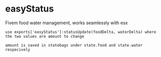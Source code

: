 # easyStatus
Fivem food water management, works seamlessly with esx 


```use exports['easyStatus']:statusUpdate(foodDelta, waterDelta) where the two values are amount to change```

```amount is saved in statebags under state.food and state.water respecively```
       
